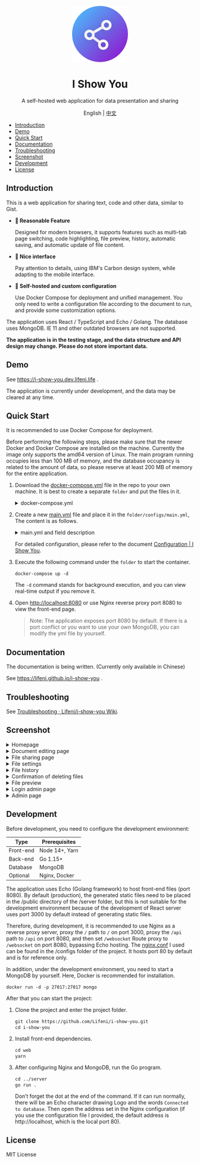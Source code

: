 <p align="center">
  <img width="150px" alt="Logo" src="logo.svg" />
</p>

<h1 align="center">I Show You</h1>
<p align="center">A self-hosted web application for data presentation and sharing</p>
<p align="center">English | <a href="README.zh-CN.md">中文</a></p>

- [Introduction](#introduction)
- [Demo](#demo)
- [Quick Start](#quick-start)
- [Documentation](#documentation)
- [Troubleshooting](#troubleshooting)
- [Screenshot](#screenshot)
- [Development](#development)
- [License](#license)

## Introduction

This is a web application for sharing text, code and other data, similar to Gist.

- **🍺 Reasonable Feature**

  Designed for modern browsers, it supports features such as multi-tab page switching, code highlighting, file preview, history, automatic saving, and automatic update of file content.

- **🎨 Nice interface**

  Pay attention to details, using IBM's Carbon design system, while adapting to the mobile interface.

- **🚀 Self-hosted and custom configuration**

  Use Docker Compose for deployment and unified management. You only need to write a configuration file according to the document to run, and provide some customization options.

The application uses React / TypeScript and Echo / Golang. The database uses MongoDB. IE 11 and other outdated browsers are not supported.

**The application is in the testing stage, and the data structure and API design may change. Please do not store important data.**

## Demo

See https://i-show-you.dev.lifeni.life .

The application is currently under development, and the data may be cleared at any time.

## Quick Start

It is recommended to use Docker Compose for deployment.

Before performing the following steps, please make sure that the newer Docker and Docker Compose are installed on the machine. Currently the image only supports the amd64 version of Linux. The main program running occupies less than 100 MB of memory, and the database occupancy is related to the amount of data, so please reserve at least 200 MB of memory for the entire application.

1. Download the [docker-compose.yml](https://github.com/Lifeni/i-show-you/blob/master/build/docker-compose.yml) file in the repo to your own machine. It is best to create a separate `folder` and put the files in it.

   <details>
     <summary>docker-compose.yml</summary>

   ```yml
   version: '3'

   services:
     mongo:
       image: mongo:latest
       container_name: i-show-you-mongo
       restart: always
       # ports:
       #   - 27017:27017
       volumes:
         - data:/data/db
       networks:
         - network

     app:
       image: lifeni/i-show-you:latest
       container_name: i-show-you-app
       restart: always
       ports:
         - 8080:8080
       volumes:
         - ./configs:/app/configs
       networks:
         - network
       depends_on:
         - mongo

   volumes:
     data:

   networks:
     network:
   ```

   </details>

2. Create a new [main.yml](https://github.com/Lifeni/i-show-you/blob/master/configs/main.yml) file and place it in the `folder/configs/main.yml`, The content is as follows.

   <details>
     <summary>main.yml and field description</summary>

   ```yml
   database:
     host: mongo
     port: 27017

   app:
     history:
       enable: true
       save_period: 60

     admin:
       enable: true
       try_count: 3
       ban_period: 120

   secret:
     jwt_key:
       file: # your_file_key
       admin: # your_admin_key

     admin: # your_admin_password
   ```

   By default, only three configurations in secret need to be added:

   - `jwt_key.file` is used to encrypt the JWT key of the file owner
   - `jwt_key.admin` is used to encrypt the JWT key of the administrator page
   - `admin` administrator page login password

   </details>

   For detailed configuration, please refer to the document [Configuration | I Show You](https://lifeni.github.io/i-show-you/config/).

3. Execute the following command under the `folder` to start the container.

   ```shell
   docker-compose up -d
   ```

   The `-d` command stands for background execution, and you can view real-time output if you remove it.

4. Open [http://localhost:8080](http://localhost:8080) or use Nginx reverse proxy port 8080 to view the front-end page.

   > Note: The application exposes port 8080 by default. If there is a port conflict or you want to use your own MongoDB, you can modify the yml file by yourself.

## Documentation

The documentation is being written. (Currently only available in Chinese)

See https://lifeni.github.io/i-show-you .

## Troubleshooting

See [Troubleshooting · Lifeni/i-show-you Wiki](https://github.com/Lifeni/i-show-you/wiki/Troubleshooting).

## Screenshot

<details>
  <summary>Homepage</summary>

![Homepage](https://file.lifeni.life/dashboard/i-show-you/0.webp)

</details>

<details>
  <summary>Document editing page</summary>

![File edit page](https://file.lifeni.life/dashboard/i-show-you/1.webp)

</details>

<details>
  <summary>File sharing page</summary>

![File Sharing Page](https://file.lifeni.life/dashboard/i-show-you/2.webp)

</details>

<details>
  <summary>File settings</summary>

![File Settings](https://file.lifeni.life/dashboard/i-show-you/3.webp)

</details>

<details>
  <summary>File history</summary>

![FILE HISTORY](https://file.lifeni.life/dashboard/i-show-you/4.webp)

</details>

<details>
  <summary>Confirmation of deleting files</summary>

![Confirm to delete file](https://file.lifeni.life/dashboard/i-show-you/5.webp)

</details>

<details>
  <summary>File preview</summary>

![File Preview](https://file.lifeni.life/dashboard/i-show-you/6.webp)

</details>

<details>
  <summary>Login admin page</summary>

![Login admin page](https://file.lifeni.life/dashboard/i-show-you/7.webp)

</details>

<details>
  <summary>Admin page</summary>

![Admin page](https://file.lifeni.life/dashboard/i-show-you/8.webp)

</details>

## Development

Before development, you need to configure the development environment:

| Type      | Prerequisites  |
| --------- | -------------- |
| Front-end | Node 14+, Yarn |
| Back-end  | Go 1.15+       |
| Database  | MongoDB        |
| Optional  | Nginx, Docker  |

The application uses Echo (Golang framework) to host front-end files (port 8080). By default (production), the generated static files need to be placed in the /public directory of the /server folder, but this is not suitable for the development environment because of the development of React server uses port 3000 by default instead of generating static files.

Therefore, during development, it is recommended to use Nginx as a reverse proxy server, proxy the `/` path to `/` on port 3000, proxy the `/api` path to `/api` on port 8080, and then set `/websocket` Route proxy to `/websocket` on port 8080, bypassing Echo hosting. The [nginx.conf](configs/nginx.conf) I used can be found in the /configs folder of the project. It hosts port 80 by default and is for reference only.

In addition, under the development environment, you need to start a MongoDB by yourself. Here, Docker is recommended for installation.

```shell
docker run -d -p 27017:27017 mongo
```

After that you can start the project:

1. Clone the project and enter the project folder.

   ```shell
   git clone https://github.com/Lifeni/i-show-you.git
   cd i-show-you
   ```

2. Install front-end dependencies.

   ```shell
   cd web
   yarn
   ```

3. After configuring Nginx and MongoDB, run the Go program.

   ```shell
   cd ../server
   go run .
   ```

   Don’t forget the dot at the end of the command. If it can run normally, there will be an Echo character drawing Logo and the words `Connected to database`. Then open the address set in the Nginx configuration (if you use the configuration file I provided, the default address is http://localhost, which is the local port 80).

## License

MIT License
